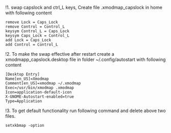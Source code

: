 !1. swap capslock and ctrl_L keys, Create file .xmodmap_capslock in home with following content
```
remove Lock = Caps_Lock
remove Control = Control_L
keysym Control_L = Caps_Lock
keysym Caps_Lock = Control_L
add Lock = Caps_Lock
add Control = Control_L 
```
!2. To make the swap effective after restart create a xmodmapp_capslock.desktop file in folder ~/.config/autostart with following content
```
[Desktop Entry]
Name[en_US]=Xmodmap
Comment[en_US]=xmodmap ~/.xmodmap
Exec=/usr/bin/xmodmap .xmodmap
Icon=application-default-icon
X-GNOME-Autostart-enabled=true
Type=Application
```
!3. To get default functionality run following command and delete above two files.
```
setxkbmap -option
```
